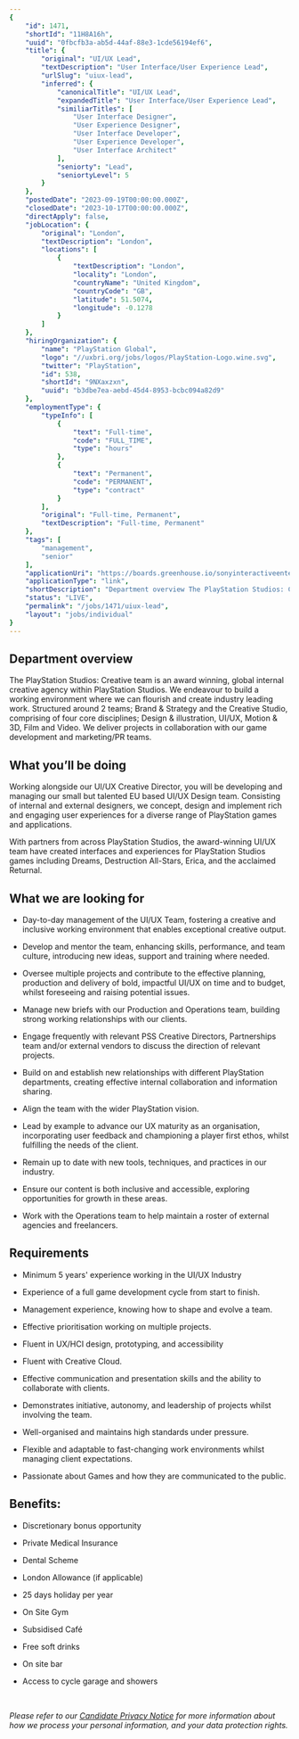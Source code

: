 ```yaml
---
{
	"id": 1471,
	"shortId": "11H8A16h",
	"uuid": "0fbcfb3a-ab5d-44af-88e3-1cde56194ef6",
	"title": {
		"original": "UI/UX Lead",
		"textDescription": "User Interface/User Experience Lead",
		"urlSlug": "uiux-lead",
		"inferred": {
			"canonicalTitle": "UI/UX Lead",
			"expandedTitle": "User Interface/User Experience Lead",
			"similiarTitles": [
				"User Interface Designer",
				"User Experience Designer",
				"User Interface Developer",
				"User Experience Developer",
				"User Interface Architect"
			],
			"seniorty": "Lead",
			"seniortyLevel": 5
		}
	},
	"postedDate": "2023-09-19T00:00:00.000Z",
	"closedDate": "2023-10-17T00:00:00.000Z",
	"directApply": false,
	"jobLocation": {
		"original": "London",
		"textDescription": "London",
		"locations": [
			{
				"textDescription": "London",
				"locality": "London",
				"countryName": "United Kingdom",
				"countryCode": "GB",
				"latitude": 51.5074,
				"longitude": -0.1278
			}
		]
	},
	"hiringOrganization": {
		"name": "PlayStation Global",
		"logo": "//uxbri.org/jobs/logos/PlayStation-Logo.wine.svg",
		"twitter": "PlayStation",
		"id": 538,
		"shortId": "9NXaxzxn",
		"uuid": "b3dbe7ea-aebd-45d4-8953-bcbc094a82d9"
	},
	"employmentType": {
		"typeInfo": [
			{
				"text": "Full-time",
				"code": "FULL_TIME",
				"type": "hours"
			},
			{
				"text": "Permanent",
				"code": "PERMANENT",
				"type": "contract"
			}
		],
		"original": "Full-time, Permanent",
		"textDescription": "Full-time, Permanent"
	},
	"tags": [
		"management",
		"senior"
	],
	"applicationUri": "https://boards.greenhouse.io/sonyinteractiveentertainmentglobal/jobs/4962147004#app",
	"applicationType": "link",
	"shortDescription": "Department overview The PlayStation Studios: Creative team is an award winning, global internal creative agency within PlayStation Studios. We endeavour to build a working environment where we can",
	"status": "LIVE",
	"permalink": "/jobs/1471/uiux-lead",
	"layout": "jobs/individual"
}
---
```

<h2>Department overview</h2><p>The PlayStation Studios: Creative team is an award winning, global internal creative agency within PlayStation Studios. We endeavour to build a working environment where we can flourish and create industry leading work. Structured around 2 teams; Brand &amp; Strategy and the Creative Studio, comprising of four core disciplines; Design &amp; illustration, UI/UX, Motion &amp; 3D, Film and Video. We deliver projects in collaboration with our game development and marketing/PR teams.</p><h2>What you’ll be doing</h2><p>Working alongside our UI/UX Creative Director, you will be developing and managing our small but talented EU based UI/UX Design team. Consisting of internal and external designers, we concept, design and implement rich and engaging user experiences for a diverse range of PlayStation games and applications.</p><p>With partners from across PlayStation Studios, the award-winning UI/UX team have created interfaces and experiences for PlayStation Studios games including Dreams, Destruction All-Stars, Erica, and the acclaimed Returnal.</p><h2>What we are looking for</h2><ul><li><p>Day-to-day management of the UI/UX Team, fostering a creative and inclusive working environment that enables exceptional creative output.</p></li><li><p>Develop and mentor the team, enhancing skills, performance, and team culture, introducing new ideas, support and training where needed.</p></li><li><p>Oversee multiple projects and contribute to the effective planning, production and delivery of bold, impactful UI/UX on time and to budget, whilst foreseeing and raising potential issues.</p></li><li><p>Manage new briefs with our Production and Operations team, building strong working relationships with our clients.</p></li><li><p>Engage frequently with relevant PSS Creative Directors, Partnerships team and/or external vendors to discuss the direction of relevant projects.</p></li><li><p>Build on and establish new relationships with different PlayStation departments, creating effective internal collaboration and information sharing.</p></li><li><p>Align the team with the wider PlayStation vision.</p></li><li><p>Lead by example to advance our UX maturity as an organisation, incorporating user feedback and championing a player first ethos, whilst fulfilling the needs of the client.</p></li><li><p>Remain up to date with new tools, techniques, and practices in our industry.</p></li><li><p>Ensure our content is both inclusive and accessible, exploring opportunities for growth in these areas.</p></li><li><p>Work with the Operations team to help maintain a roster of external agencies and freelancers.</p></li></ul><h2>Requirements</h2><ul><li><p>Minimum 5 years' experience working in the UI/UX Industry</p></li><li><p>Experience of a full game development cycle from start to finish.</p></li><li><p>Management experience, knowing how to shape and evolve a team.</p></li><li><p>Effective prioritisation working on multiple projects.</p></li><li><p>Fluent in UX/HCI design, prototyping, and accessibility</p></li><li><p>Fluent with Creative Cloud.</p></li><li><p>Effective communication and presentation skills and the ability to collaborate with clients.</p></li><li><p>Demonstrates initiative, autonomy, and leadership of projects whilst involving the team.</p></li><li><p>Well-organised and maintains high standards under pressure.</p></li><li><p>Flexible and adaptable to fast-changing work environments whilst managing client expectations.</p></li><li><p>Passionate about Games and how they are communicated to the public.</p></li></ul><h2><strong>Benefits:</strong></h2><ul><li><p>Discretionary bonus opportunity</p></li><li><p>Private Medical Insurance</p></li><li><p>Dental Scheme</p></li><li><p>London Allowance (if applicable)</p></li><li><p>25 days holiday per year</p></li><li><p>On Site Gym</p></li><li><p>Subsidised Café</p></li><li><p>Free soft drinks</p></li><li><p>On site bar</p></li><li><p>Access to cycle garage and showers</p></li></ul><p>&nbsp;</p><p><em>Please refer to our&nbsp;</em><a target="_blank" rel="noopener noreferrer nofollow" href="https://www.playstation.com/en-gb/legal/careers-privacy-notice/"><em>Candidate Privacy Notice</em></a><em> for more information about how we process your personal information, and your data protection rights.</em></p><p>&nbsp;</p>
